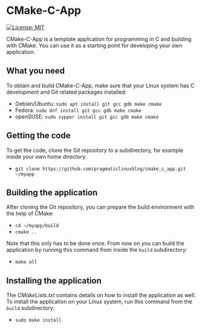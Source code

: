 # CMake-C-App
[![License: MIT](https://img.shields.io/badge/License-MIT-yellow.svg)](https://opensource.org/licenses/MIT)

CMake-C-App is a template application for programming in C and building with CMake. You can use it as a starting point for developing your own application.

## What you need

To obtain and build CMake-C-App, make sure that your Linux system has C development and Git related packages installed:

* Debian/Ubuntu: `sudo apt install git gcc gdb make cmake`
* Fedora: `sudo dnf install git gcc gdb make cmake`
* openSUSE: `sudo zypper install git gcc gdb make cmake`

## Getting the code

To get the code, clone the Git repository to a subdirectory, for example inside your own home directory:

* `git clone https://github.com/pragmaticlinuxblog/cmake_c_app.git ~/myapp`

## Building the application

After cloning the Git repository, you can prepare the build environment with the help of CMake:

* `cd ~/myapp/build`
* `cmake ..`

Note that this only has to be done once. From now on you can build the application by running this command from inside the `build` subdirectory:

* `make all`

## Installing the application

The *CMakeLists.txt* contains details on how to install the application as well. To install the application on your Linux system, run this command from the `build` subdirectory:

* `sudo make install`


